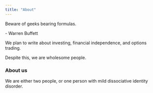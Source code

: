 ```yaml
---
title: "About"
---
```


<div class="media">
  <p>Beware of geeks bearing formulas.</p>
  <p>- Warren Buffett</p>
</div>

We plan to write about investing, financial independence, and options trading.

Despite this, we are wholesome people.

<h3>About us</h3>

We are either two people, or one person with mild dissociative identity disorder.
